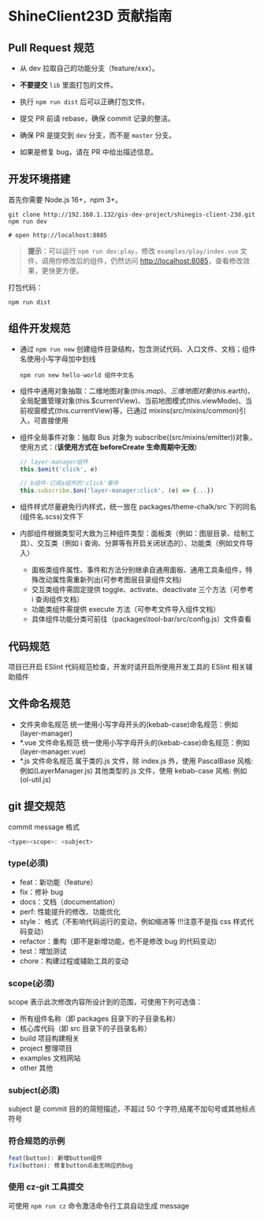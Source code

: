 # ShineClient23D 贡献指南

## Pull Request 规范

- 从 dev 拉取自己的功能分支（feature/xxx）。

- **不要提交** `lib` 里面打包的文件。

- 执行 `npm run dist` 后可以正确打包文件。

- 提交 PR 前请 rebase，确保 commit 记录的整洁。

- 确保 PR 是提交到 `dev` 分支，而不是 `master` 分支。

- 如果是修复 bug，请在 PR 中给出描述信息。

## 开发环境搭建

首先你需要 Node.js 16+，npm 3+。

```shell
git clone http://192.168.1.132/gis-dev-project/shinegis-client-23d.git
npm run dev

# open http://localhost:8085
```

> **提示**：可以运行 `npm run dev:play`，修改 `examples/play/index.vue` 文件，调用你修改后的组件，仍然访问 [http://localhost:8085](http://localhost:8085)，查看修改效果，更快更方便。

打包代码：

```shell
npm run dist
```

## 组件开发规范

- 通过 `npm run new` 创建组件目录结构，包含测试代码、入口文件、文档；组件名使用小写字母加中划线
  ```shell
  npm run new hello-world 组件中文名
  ```
- 组件中通用对象抽取：二维地图对象(this.$map)、三维地图对象(this.$earth)、全局配置管理对象(this.$currentView)、当前地图模式(this.viewMode)、当前视窗模式(this.currentView)等，已通过 mixins(src/mixins/common)引入，可直接使用
- 组件全局事件对象：抽取 Bus 对象为 subscribe((src/mixins/emitter))对象，使用方式：(**该使用方式在 beforeCreate 生命周期中无效**)

  ```js
  // layer-manager组件
  this.$emit('click', e)

  // b组件-订阅a组件的'click'事件
  this.subscribe.$on('layer-manager:click', (e) => {...})
  ```

- 组件样式尽量避免行内样式，统一放在 packages/theme-chalk/src 下的同名(组件名.scss)文件下
- 内部组件根据类型可大致为三种组件类型：面板类（例如：图层目录、绘制工具）、交互类（例如 i 查询、分屏等有开启关闭状态的）、功能类（例如文件导入）
  - 面板类组件属性、事件和方法分别继承自通用面板、通用工具条组件，特殊改动属性需重新列出(可参考图层目录组件文档)
  - 交互类组件需固定提供 toggle、activate、deactivate 三个方法（可参考 i 查询组件文档）
  - 功能类组件需提供 execute 方法（可参考文件导入组件文档）
  - 具体组件功能分类可前往（packages\tool-bar/src/config.js）文件查看

## 代码规范

项目已开启 ESlint 代码规范检查，开发时请开启所使用开发工具的 ESlint 相关辅助插件

## 文件命名规范

- 文件夹命名规范
  统一使用小写字母开头的(kebab-case)命名规范：例如(layer-manager)
- \*.vue 文件命名规范
  统一使用小写字母开头的(kebab-case)命名规范：例如(layer-manager.vue)
- \*.js 文件命名规范
  属于类的.js 文件，除 index.js 外，使用 PascalBase 风格: 例如(LayerManager.js)
  其他类型的.js 文件，使用 kebab-case 风格: 例如(ol-util.js)

## git 提交规范

commit message 格式

```js
<type><scope>: <subject>
```

### type(必须)

- feat：新功能（feature）
- fix：修补 bug
- docs：文档（documentation）
- perf: 性能提升的修改、功能优化
- style： 格式（不影响代码运行的变动，例如缩进等 !!!注意不是指 css 样式代码变动）
- refactor：重构（即不是新增功能，也不是修改 bug 的代码变动）
- test：增加测试
- chore：构建过程或辅助工具的变动

### scope(必须)

scope 表示此次修改内容所设计到的范围，可使用下列可选值：

- 所有组件名称（即 packages 目录下的子目录名称）
- 核心库代码（即 src 目录下的子目录名称）
- build 项目构建相关
- project 整理项目
- examples 文档网站
- other 其他

### subject(必须)

subject 是 commit 目的的简短描述，不超过 50 个字符,结尾不加句号或其他标点符号

### 符合规范的示例

```js
feat(button): 新增button组件
fix(button): 修复button点击无响应的bug
```

### 使用 cz-git 工具提交

可使用 `npm run cz` 命令激活命令行工具自动生成 message
